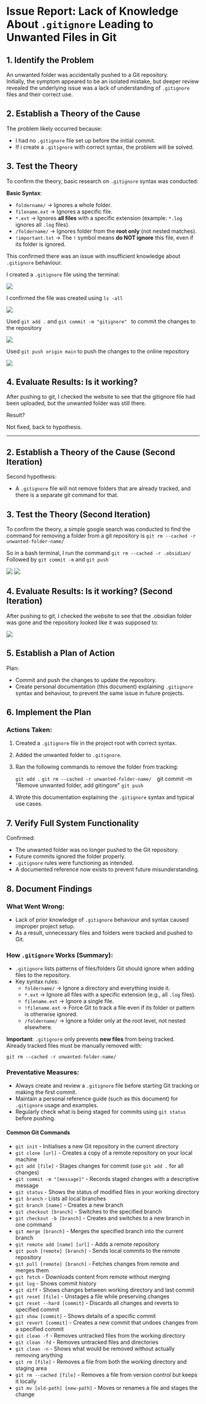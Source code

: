 # Issue Report: Lack of Knowledge About `.gitignore` Leading to Unwanted Files in Git


## 1. Identify the Problem

An unwanted folder was accidentally pushed to a Git repository.  
Initially, the symptom appeared to be an isolated mistake, but deeper review revealed the underlying issue was a lack of understanding of `.gitignore` files and their correct use.

## 2. Establish a Theory of the Cause

The problem likely occurred because:

- I had no `.gitignore` file set up before the initial commit.
- If i create a `.gitignore` with correct syntax, the problem will be solved.


## 3. Test the Theory

To confirm the theory, basic research on `.gitignore` syntax was conducted:

**Basic Syntax**:
- `foldername/` → Ignores a whole folder.
- `filename.ext` → Ignores a specific file.
- `*.ext` → Ignores **all files** with a specific extension (example: `*.log` ignores all `.log` files).
- `/foldername/` → Ignores folder from the **root only** (not nested matches).
- `!important.txt` → The `!` symbol means **do NOT ignore** this file, even if its folder is ignored.

This confirmed there was an issue with insufficient knowledge about `.gitignore` behaviour.

I created a `.gitignore` file using the terminal:

![](Images/nanogit.png)

I confirmed the file was created using `ls -all`

![](Images/nanols.png)

Used `git add .` and `git commit -m "gitignore" ` to commit the changes to the repository

![](Images/commit.png)

Used `git push origin main` to push the changes to the online repository

![](Images/push.png)


## 4. Evaluate Results: Is it working?

After pushing to git, I checked the website to see that the gitignore file had been uploaded, but the unwanted folder was still there.

Result?

Not fixed, back to hypothesis.

---
## 2. Establish a Theory of the Cause (Second Iteration)

Second hypothesis:
- A `.gitignore` file will not remove folders that are already tracked, and there is a separate git command for that.


## 3. Test the Theory (Second Iteration)

To confirm the theory, a simple google search was conducted to find the command for removing a folder from a git repository is `git rm --cached -r unwanted-folder-name/`

So in a bash terminal, I run the command `git rm --cached -r .obsidian/`
Followed by `git commit -m` and `git push`

![](rm.png)
![](Images/pushed.png)


## 4. Evaluate Results: Is it working? (Second Iteration)

After pushing to git, I checked the website to see that the .obsidian folder was gone and the repository looked like it was supposed to:

![](Images/fixed.png)



## 5. Establish a Plan of Action

Plan:
- Commit and push the changes to update the repository.
- Create personal documentation (this document) explaining `.gitignore` syntax and behaviour, to prevent the same issue in future projects.



## 6. Implement the Plan

### Actions Taken:

1. Created a `.gitignore` file in the project root with correct syntax.
2. Added the unwanted folder to `.gitignore`.
3. Ran the following commands to remove the folder from tracking:

    `git add .`
    `git rm --cached -r unwanted-folder-name/ 
    `git commit -m "Remove unwanted folder, add gitingore" 
    `git push`
    
4. Wrote this documentation explaining the `.gitignore` syntax and typical use cases.



## 7. Verify Full System Functionality

Confirmed:

- The unwanted folder was no longer pushed to the Git repository.
- Future commits ignored the folder properly.
- `.gitignore` rules were functioning as intended.
- A documented reference now exists to prevent future misunderstanding.



## 8. Document Findings

### What Went Wrong:

- Lack of prior knowledge of `.gitignore` behaviour and syntax caused improper project setup.
- As a result, unnecessary files and folders were tracked and pushed to Git.

### How `.gitignore` Works (Summary):

- `.gitignore` lists patterns of files/folders Git should ignore when adding files to the repository.
- Key syntax rules:
    - `foldername/` → Ignore a directory and everything inside it.
    - `*.ext` → Ignore all files with a specific extension (e.g., all `.log` files).
    - `filename.ext` → Ignore a single file.
    - `!filename.ext` → Force Git to track a file even if its folder or pattern is otherwise ignored.
    - `/foldername/` → Ignore a folder only at the root level, not nested elsewhere.

**Important**: `.gitignore` only prevents **new files** from being tracked.  
Already tracked files must be manually removed with:

`git rm --cached -r unwanted-folder-name/` 

### Preventative Measures:

- Always create and review a `.gitignore` file before starting Git tracking or making the first commit.
- Maintain a personal reference guide (such as this document) for `.gitignore` usage and examples.
- Regularly check what is being staged for commits using `git status` before pushing.
#### Common Git Commands

- `git init` - Initialises a new Git repository in the current directory
- `git clone [url]` - Creates a copy of a remote repository on your local machine
- `git add [file]` - Stages changes for commit (use `git add .` for all changes)
- `git commit -m "[message]"` - Records staged changes with a descriptive message
- `git status` - Shows the status of modified files in your working directory
- `git branch` - Lists all local branches
- `git branch [name]` - Creates a new branch
- `git checkout [branch]` - Switches to the specified branch
- `git checkout -b [branch]` - Creates and switches to a new branch in one command
- `git merge [branch]` - Merges the specified branch into the current branch
- `git remote add [name] [url]` - Adds a remote repository
- `git push [remote] [branch]` - Sends local commits to the remote repository
- `git pull [remote] [branch]` - Fetches changes from remote and merges them
- `git fetch` - Downloads content from remote without merging
- `git log` - Shows commit history
- `git diff` - Shows changes between working directory and last commit
- `git reset [file]` - Unstages a file while preserving changes
- `git reset --hard [commit]` - Discards all changes and reverts to specified commit
- `git show [commit]` - Shows details of a specific commit
- `git revert [commit]` - Creates a new commit that undoes changes from a specified commit
- `git clean -f` - Removes untracked files from the working directory
- `git clean -fd` - Removes untracked files and directories
- `git clean -n` - Shows what would be removed without actually removing anything
- `git rm [file]` - Removes a file from both the working directory and staging area
- `git rm --cached [file]` - Removes a file from version control but keeps it locally
- `git mv [old-path] [new-path]` - Moves or renames a file and stages the change

